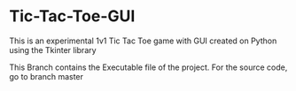 # Tic-Tac-Toe-GUI
This is an experimental 1v1 Tic Tac Toe game with GUI created on Python using the Tkinter library

This Branch contains the Executable file of the project. For the source code, go to branch master
